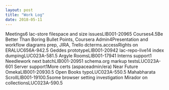 ```yaml
---
layout: post
title: "Work Log"
date: 2018-05-11
---
```

<tr><td>Meetings</td><td></td><td>6</td><td></td></tr>
<tr><td>lac-store filespace and size issues</td><td>LIB001-2096</td><td>5</td><td></td></tr>
<tr><td>Courses</td><td></td><td>4.5</td><td>Be Better Than Boring Bullet Points, Coursera</td></tr>
<tr><td>Admin</td><td></td><td>4</td><td>Presentation and workflow diagrams prep, JIRA, Trello</td></tr>
<tr><td>dcterms.accessRights on ERA</td><td>LUC656A-94</td><td>2.5</td><td></td></tr>
<tr><td>Geddes prototype</td><td>LIB001-2094</td><td>2</td><td></td></tr>
<tr><td>lac-repo-live14 index dumping</td><td>LUC023A-58</td><td>1.5</td><td></td></tr>
<tr><td>Argyle Rooms</td><td>LIB001-1794</td><td>1</td><td></td></tr>
<tr><td>Interns support</td><td></td><td>1</td><td></td></tr>
<tr><td>Needlework next batch</td><td>LIB001-2095</td><td>1</td><td></td></tr>
<tr><td>schema.org markup tests</td><td>LUC023A-60</td><td>1</td><td></td></tr>
<tr><td>Server support</td><td></td><td>1</td><td>More certs (aspaceadmin/era)</td></tr>
<tr><td>Near Future Omeka</td><td>LIB001-2093</td><td>0.5</td><td></td></tr>
<tr><td>Open Books typo</td><td>LUC023A-55</td><td>0.5</td><td></td></tr>
<tr><td>Mahabharata Scroll</td><td>LIB001-1910</td><td>0.5</td><td>some browser setting investigation</td></tr>
<tr><td>Mirador on collections</td><td>LUC023A-59</td><td>0.5</td><td></td></tr>
